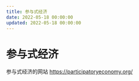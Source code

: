 ```yaml
---
title: 参与式经济
date: 2022-05-18 00:00:00
updated: 2022-05-18 00:00:00
---
```


# 参与式经济

参与式经济的网站 https://participatoryeconomy.org/
